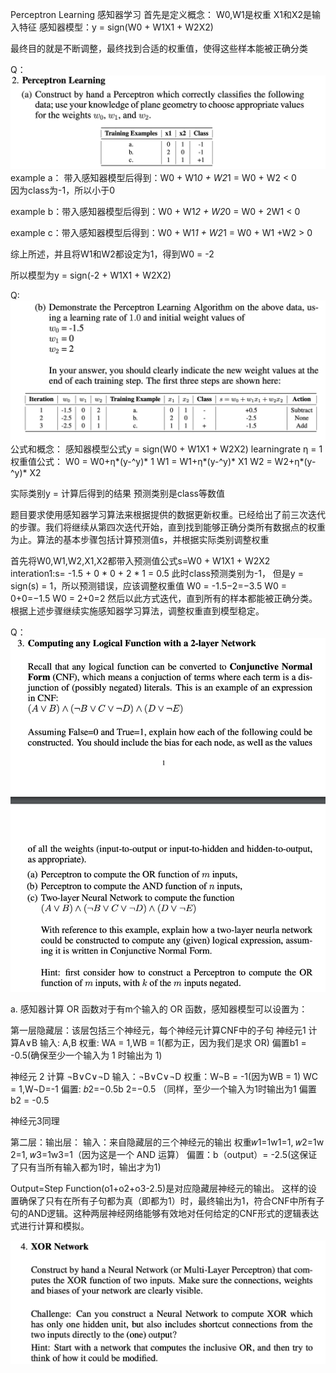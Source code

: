 Perceptron Learning
感知器学习
首先是定义概念：
W0,W1是权重
X1和X2是输入特征
感知器模型：y = sign(W0 + W1X1 + W2X2)

最终目的就是不断调整，最终找到合适的权重值，使得这些样本能被正确分类


Q：
![Alt text](image.png)
example a： 带入感知器模型后得到：W0 + W1*0 + W2*1 = W0 + W2 < 0  
因为class为-1，所以小于0

example b：带入感知器模型后得到：W0 + W1*2 + W2*0 = W0 + 2W1 < 0

example c：带入感知器模型后得到：W0 + W1*1 + W2*1 = W0 + W1 +W2 > 0

综上所述，并且将W1和W2都设定为1，得到W0 = -2

所以模型为y = sign(-2 + W1X1 + W2X2)

Q:
![Alt text](image-1.png)
公式和概念：
感知器模型公式y = sign(W0 + W1X1 + W2X2)
learningrate η = 1
权重值公式：
W0 = W0+η*(y-^y)* 1
W1 = W1+η*(y-^y)* X1
W2 = W2+η*(y-^y)* X2


实际类别y = 计算后得到的结果
预测类别是class等数值

题目要求使用感知器学习算法来根据提供的数据更新权重。已经给出了前三次迭代的步骤。我们将继续从第四次迭代开始，直到找到能够正确分类所有数据点的权重为止。算法的基本步骤包括计算预测值s，并根据实际类别调整权重


首先将W0,W1,W2,X1,X2都带入预测值公式s=W0 + W1X1 + W2X2
interation1:s= -1.5 + 0 * 0 + 2 * 1 = 0.5 此时class预测类别为-1，
但是y = sign(s) = 1，所以预测错误，应该调整权重值
W0 = -1.5−2=−3.5
W0 = 0+0=−1.5
W0 = 2+0=2
然后以此方式迭代，直到所有的样本都能被正确分类。根据上述步骤继续实施感知器学习算法，调整权重直到模型稳定。

Q：
![Alt text](image-2.png)

a. 感知器计算 OR 函数对于有m个输入的 OR 函数，感知器模型可以设置为：

第一层隐藏层：该层包括三个神经元，每个神经元计算CNF中的子句
神经元1 计算A∨B
输入: A,B
权重: WA = 1,WB = 1(都为正，因为我们是求 OR)
偏置b1 = -0.5(确保至少一个输入为 1 时输出为 1)

神经元 2 计算 ¬B∨C∨¬D
输入：¬B∨C∨¬D
权重：W¬B = -1(因为WB = 1) WC = 1,W¬D=-1
偏置: 𝑏2=−0.5b 2=−0.5 （同样，至少一个输入为1时输出为1
偏置b2 = -0.5

神经元3同理


第二层：输出层：
输入：来自隐藏层的三个神经元的输出
权重𝑤1=1w1​=1, 𝑤2=1w 2=1, 𝑤3=1w3​=1（因为这是一个 AND 运算）
偏置：b（output）= -2.5(这保证了只有当所有输入都为1时，输出才为1)

Output=Step Function(o1+o2+o3-2.5)是对应隐藏层神经元的输出。
这样的设置确保了只有在所有子句都为真（即都为1）时，最终输出为1，符合CNF中所有子句的AND逻辑。这种两层神经网络能够有效地对任何给定的CNF形式的逻辑表达式进行计算和模拟。

![Alt text](image-4.png)